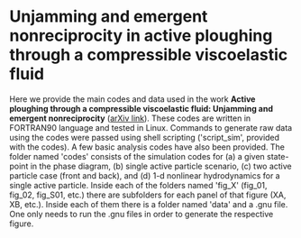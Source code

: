 # Unjamming and emergent nonreciprocity in active ploughing through a compressible viscoelastic fluid

Here we provide the main codes and data used in the work **Active ploughing through a compressible viscoelastic fluid: Unjamming and emergent nonreciprocity** ([arXiv link](https://doi.org/10.48550/arXiv.2109.10438)). These codes are written in FORTRAN90 language and tested in Linux. Commands to generate raw data using the codes were passed using shell scripting ('script_sim', provided with the codes). A few basic analysis codes have also been provided. The folder named 'codes' consists of the simulation codes for (a) a given state-point in the phase diagram, (b) single active particle scenario, (c) two active particle case (front and back), and (d) 1-d nonlinear hydrodynamics for a single active particle.  Inside each of the folders named 'fig_X' (fig_01, fig_02, fig_S01, etc.) there are subfolders for each panel of that figure (XA, XB, etc.). Inside each of them there is a folder named 'data' and a .gnu file. One only needs to run the .gnu files in order to generate the respective figure.
